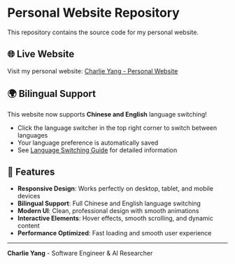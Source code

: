 # Personal Website Repository

This repository contains the source code for my personal website.

## 🌐 Live Website

Visit my personal website: [Charlie Yang - Personal Website](https://yangxinyee.github.io)

## 🌍 Bilingual Support

This website now supports **Chinese and English** language switching! 
- Click the language switcher in the top right corner to switch between languages
- Your language preference is automatically saved
- See [Language Switching Guide](docs/LANGUAGE_SWITCHING.md) for detailed information

## 🚀 Features

- **Responsive Design**: Works perfectly on desktop, tablet, and mobile devices
- **Bilingual Support**: Full Chinese and English language switching
- **Modern UI**: Clean, professional design with smooth animations
- **Interactive Elements**: Hover effects, smooth scrolling, and dynamic content
- **Performance Optimized**: Fast loading and smooth user experience

---

**Charlie Yang** - Software Engineer & AI Researcher 
